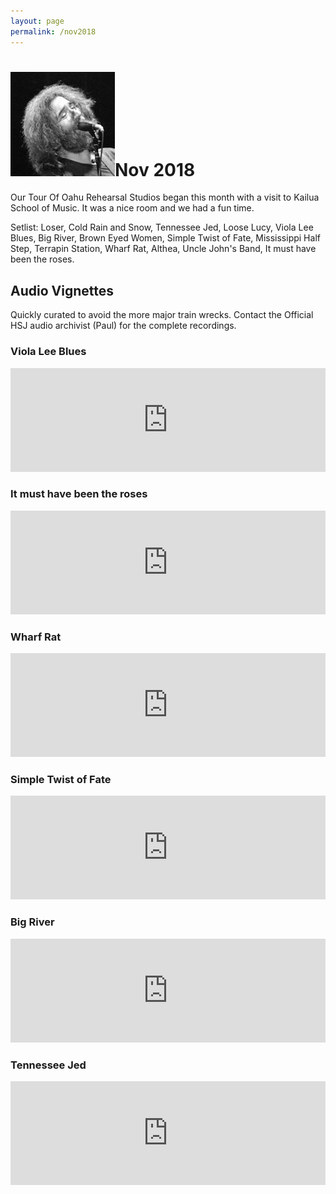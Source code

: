 ```yaml
---
layout: page
permalink: /nov2018
---
```

<h1><img class="ui avatar image" src="/images/jerryavatar.jpg">Nov 2018</h1>

Our Tour Of Oahu Rehearsal Studios began this month with a visit to Kailua School of Music. It was a nice room and we had a fun time.

Setlist: Loser, Cold Rain and Snow, Tennessee Jed, Loose Lucy, Viola Lee Blues, Big River, Brown Eyed Women, Simple Twist of Fate, Mississippi Half Step, Terrapin Station, Wharf Rat, Althea, Uncle John's Band, It must have been the roses.

## Audio Vignettes

Quickly curated to avoid the more major train wrecks. Contact the Official HSJ audio archivist (Paul) for the complete recordings.

### Viola Lee Blues

<iframe width="100%" height="166" scrolling="no" frameborder="no" allow="autoplay" src="https://w.soundcloud.com/player/?url=https%3A//api.soundcloud.com/tracks/559296372&color=%23ff5500&auto_play=false&hide_related=false&show_comments=true&show_user=true&show_reposts=false&show_teaser=true"></iframe>

### It must have been the roses

<iframe width="100%" height="166" scrolling="no" frameborder="no" allow="autoplay" src="https://w.soundcloud.com/player/?url=https%3A//api.soundcloud.com/tracks/559295877&color=%23ff5500&auto_play=false&hide_related=false&show_comments=true&show_user=true&show_reposts=false&show_teaser=true"></iframe>

### Wharf Rat

<iframe width="100%" height="166" scrolling="no" frameborder="no" allow="autoplay" src="https://w.soundcloud.com/player/?url=https%3A//api.soundcloud.com/tracks/559296021&color=%23ff5500&auto_play=false&hide_related=false&show_comments=true&show_user=true&show_reposts=false&show_teaser=true"></iframe>

### Simple Twist of Fate

<iframe width="100%" height="166" scrolling="no" frameborder="no" allow="autoplay" src="https://w.soundcloud.com/player/?url=https%3A//api.soundcloud.com/tracks/559296138&color=%23ff5500&auto_play=false&hide_related=false&show_comments=true&show_user=true&show_reposts=false&show_teaser=true"></iframe>

### Big River

<iframe width="100%" height="166" scrolling="no" frameborder="no" allow="autoplay" src="https://w.soundcloud.com/player/?url=https%3A//api.soundcloud.com/tracks/559296249&color=%23ff5500&auto_play=false&hide_related=false&show_comments=true&show_user=true&show_reposts=false&show_teaser=true"></iframe>

### Tennessee Jed

<iframe width="100%" height="166" scrolling="no" frameborder="no" allow="autoplay" src="https://w.soundcloud.com/player/?url=https%3A//api.soundcloud.com/tracks/559296522&color=%23ff5500&auto_play=false&hide_related=false&show_comments=true&show_user=true&show_reposts=false&show_teaser=true"></iframe>








